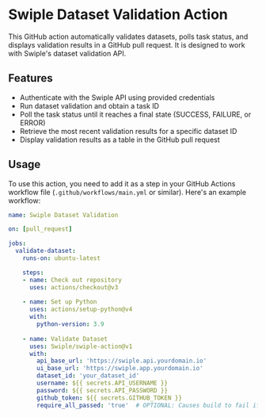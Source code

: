 # Swiple Dataset Validation Action

This GitHub action automatically validates datasets, polls task status, and displays validation results in a GitHub pull request. It is designed to work with Swiple's dataset validation API.

## Features

- Authenticate with the Swiple API using provided credentials
- Run dataset validation and obtain a task ID
- Poll the task status until it reaches a final state (SUCCESS, FAILURE, or ERROR)
- Retrieve the most recent validation results for a specific dataset ID
- Display validation results as a table in the GitHub pull request

## Usage

To use this action, you need to add it as a step in your GitHub Actions workflow file (`.github/workflows/main.yml` or similar). Here's an example workflow:

```yaml
name: Swiple Dataset Validation

on: [pull_request]

jobs:
  validate-dataset:
    runs-on: ubuntu-latest

    steps:
    - name: Check out repository
      uses: actions/checkout@v3
    
    - name: Set up Python
      uses: actions/setup-python@v4
      with:
        python-version: 3.9
        
    - name: Validate Dataset
      uses: Swiple/swiple-action@v1
      with:
        api_base_url: 'https://swiple.api.yourdomain.io'
        ui_base_url: 'https://swiple.app.yourdomain.io'
        dataset_id: 'your_dataset_id'
        username: ${{ secrets.API_USERNAME }}
        password: ${{ secrets.API_PASSWORD }}
        github_token: ${{ secrets.GITHUB_TOKEN }}
        require_all_passed: 'true'  # OPTIONAL: Causes build to fail if any expectations fail
```
